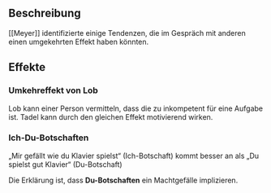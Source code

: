 ## Beschreibung
[[Meyer]] identifizierte einige Tendenzen, die im Gespräch mit anderen einen umgekehrten Effekt haben könnten.

## Effekte
### Umkehreffekt von Lob
Lob kann einer Person vermitteln, dass die zu inkompetent für eine Aufgabe ist. 
Tadel kann durch den gleichen Effekt motivierend wirken.

### Ich-Du-Botschaften
„Mir gefällt wie du Klavier spielst“ (Ich-Botschaft) kommt besser an als „Du spielst gut Klavier“ (Du-Botschaft)

Die Erklärung ist, dass **Du-Botschaften** ein Machtgefälle implizieren.